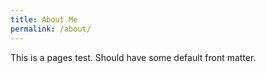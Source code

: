 ```yaml
---
title: About Me
permalink: /about/
---
```

This is a pages test. Should have some default front matter.